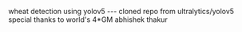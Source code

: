 wheat detection using yolov5 --- cloned repo from ultralytics/yolov5
<br>
special thanks to world's 4*GM abhishek thakur
